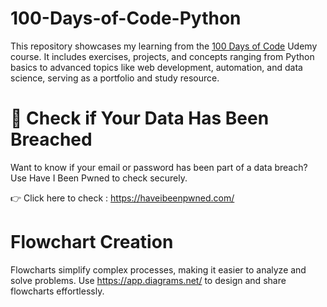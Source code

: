 # 100-Days-of-Code-Python
This repository showcases my learning from the <a href="https://www.udemy.com/course/100-days-of-code/?couponCode=KEEPLEARNING" target="_blank">100 Days of Code</a> Udemy course. It includes exercises, projects, and concepts ranging from Python basics to advanced topics like web development, automation, and data science, serving as a portfolio and study resource.


# 🔗 Check if Your Data Has Been Breached
Want to know if your email or password has been part of a data breach? Use Have I Been Pwned to check securely.

👉 Click here to check : https://haveibeenpwned.com/

# Flowchart Creation
Flowcharts simplify complex processes, making it easier to analyze and solve problems. 
Use https://app.diagrams.net/ to design and share flowcharts effortlessly.
